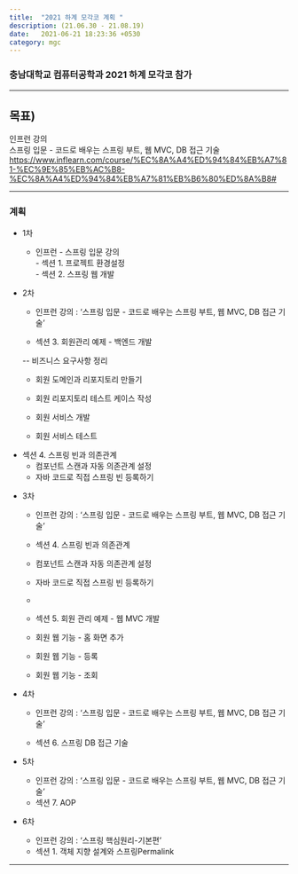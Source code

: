 ```yaml
---
title:  "2021 하계 모각코 계획 "
description: (21.06.30 - 21.08.19)
date:   2021-06-21 18:23:36 +0530
category: mgc
---
```

### 충남대학교 컴퓨터공학과 2021 하계 모각코 참가

---  

## 목표)
인프런 강의  
스프링 입문 - 코드로 배우는 스프링 부트, 웹 MVC, DB 접근 기술  
https://www.inflearn.com/course/%EC%8A%A4%ED%94%84%EB%A7%81-%EC%9E%85%EB%AC%B8-%EC%8A%A4%ED%94%84%EB%A7%81%EB%B6%80%ED%8A%B8#  

---  

### 계획

+ 1차
  - 인프런 - 스프링 입문 강의    
            - 섹션 1. 프로젝트 환경설정  
            - 섹션 2. 스프링 웹 개발 

+ 2차
  - 인프런 강의 : ‘스프링 입문 - 코드로 배우는 스프링 부트, 웹 MVC, DB 접근 기술’
  
  - 섹션 3. 회원관리 예제 - 백엔드 개발
  
   -- 비즈니스 요구사항 정리

   - 회원 도메인과 리포지토리 만들기

   - 회원 리포지토리 테스트 케이스 작성

   - 회원 서비스 개발

   - 회원 서비스 테스트

- 섹션 4. 스프링 빈과 의존관계
  - 컴포넌트 스캔과 자동 의존관계 설정
  - 자바 코드로 직접 스프링 빈 등록하기

+ 3차 
  - 인프런 강의 : ‘스프링 입문 - 코드로 배우는 스프링 부트, 웹 MVC, DB 접근 기술’

  - 섹션 4. 스프링 빈과 의존관계
   - 컴포넌트 스캔과 자동 의존관계 설정
   - 자바 코드로 직접 스프링 빈 등록하기
  - 
  - 섹션 5. 회원 관리 예제 - 웹 MVC 개발
   - 회원 웹 기능 - 홈 화면 추가
   - 회원 웹 기능 - 등록
   - 회원 웹 기능 - 조회

+ 4차 
  - 인프런 강의 : ‘스프링 입문 - 코드로 배우는 스프링 부트, 웹 MVC, DB 접근 기술’

  - 섹션 6. 스프링 DB 접근 기술

+ 5차
  - 인프런 강의 : ‘스프링 입문 - 코드로 배우는 스프링 부트, 웹 MVC, DB 접근 기술’
  - 섹션 7. AOP

+ 6차
  - 인프런 강의 : ‘스프링 핵심원리-기본편’
  - 섹션 1. 객체 지향 설계와 스프링Permalink

      
---       

